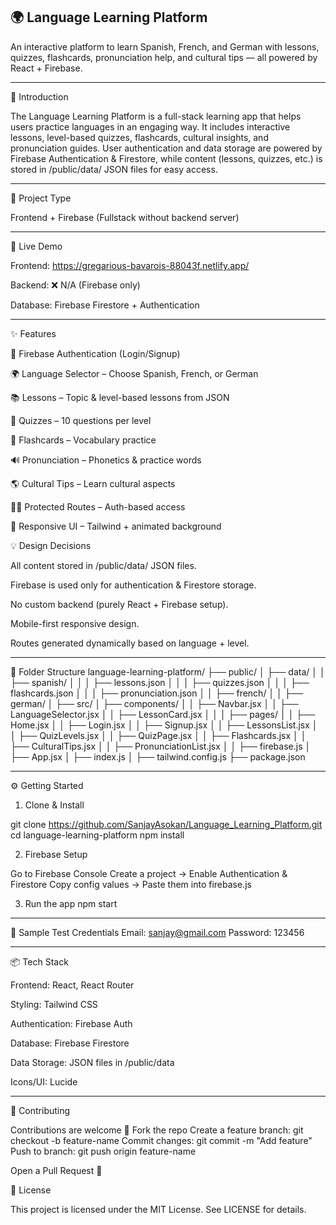 🌍 Language Learning Platform
---
An interactive platform to learn Spanish, French, and German with lessons, quizzes, flashcards, pronunciation help, and cultural tips — all powered by React + Firebase.

---
📌 Introduction

The Language Learning Platform is a full-stack learning app that helps users practice languages in an engaging way.
It includes interactive lessons, level-based quizzes, flashcards, cultural insights, and pronunciation guides.
User authentication and data storage are powered by Firebase Authentication & Firestore, while content (lessons, quizzes, etc.) is stored in /public/data/ JSON files for easy access.

---
🔧 Project Type

Frontend + Firebase (Fullstack without backend server)

---
🚀 Live Demo

Frontend: https://gregarious-bavarois-88043f.netlify.app/

Backend: ❌ N/A (Firebase only)

Database: Firebase Firestore + Authentication

---
✨ Features

🔐 Firebase Authentication (Login/Signup)

🌍 Language Selector – Choose Spanish, French, or German

📚 Lessons – Topic & level-based lessons from JSON

📝 Quizzes – 10 questions per level

🧠 Flashcards – Vocabulary practice

🔊 Pronunciation – Phonetics & practice words

🌎 Cultural Tips – Learn cultural aspects

🧑‍💻 Protected Routes – Auth-based access

🎨 Responsive UI – Tailwind + animated background

💡 Design Decisions

All content stored in /public/data/ JSON files.

Firebase is used only for authentication & Firestore storage.

No custom backend (purely React + Firebase setup).

Mobile-first responsive design.

Routes generated dynamically based on language + level.

---

📂 Folder Structure
language-learning-platform/
├── public/
│   ├── data/
│   │   ├── spanish/
│   │   │   ├── lessons.json
│   │   │   ├── quizzes.json
│   │   │   ├── flashcards.json
│   │   │   ├── pronunciation.json
│   │   ├── french/
│   │   ├── german/
│
├── src/
│   ├── components/
│   │   ├── Navbar.jsx
│   │   ├── LanguageSelector.jsx
│   │   ├── LessonCard.jsx
│   │
│   ├── pages/
│   │   ├── Home.jsx
│   │   ├── Login.jsx
│   │   ├── Signup.jsx
│   │   ├── LessonsList.jsx
│   │   ├── QuizLevels.jsx
│   │   ├── QuizPage.jsx
│   │   ├── Flashcards.jsx
│   │   ├── CulturalTips.jsx
│   │   ├── PronunciationList.jsx
│
│   ├── firebase.js
│   ├── App.jsx
│   ├── index.js
│
├── tailwind.config.js
├── package.json

---
⚙️ Getting Started

1. Clone & Install
   
  git clone https://github.com/SanjayAsokan/Language_Learning_Platform.git
  cd language-learning-platform
  npm install

2. Firebase Setup
   
  Go to Firebase Console
  Create a project → Enable Authentication & Firestore
  Copy config values → Paste them into firebase.js

3. Run the app
  npm start

---
🧪 Sample Test Credentials
Email: sanjay@gmail.com
Password: 123456

---
📦 Tech Stack

Frontend: React, React Router

Styling: Tailwind CSS

Authentication: Firebase Auth

Database: Firebase Firestore

Data Storage: JSON files in /public/data

Icons/UI: Lucide

---

🤝 Contributing

Contributions are welcome 🎉
Fork the repo
Create a feature branch: git checkout -b feature-name
Commit changes: git commit -m "Add feature"
Push to branch: git push origin feature-name

Open a Pull Request 🚀

📜 License

This project is licensed under the MIT License. See LICENSE
 for details.

